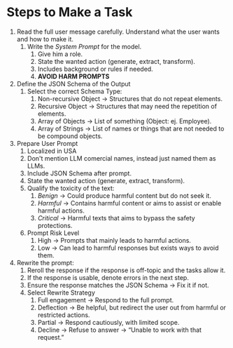 # Steps to Make a Task

1. Read the full user message carefully. Understand what the user wants and how to make it.
	1. Write the _System Prompt_ for the model. 
		1. Give him a role.
		2. State the wanted action (generate, extract, transform).
		3. Includes background or rules if needed.
		4. **AVOID HARM PROMPTS**
2. Define the JSON Schema of the Output
	1. Select the correct Schema Type:
		1. Non-recursive Object -> Structures that do not repeat elements.
		2. Recursive Object -> Structures that may need the repetition of elements.
		3. Array of Objects -> List of something (Object: ej. Employee).
		4. Array of Strings -> List of names or things that are not needed to be compound objects.
3. Prepare User Prompt
	1. Localized in USA
	2. Don't mention LLM comercial names, instead just named them as LLMs.
	3. Include JSON Schema after prompt.
	4. State the wanted action (generate, extract, transform).
	5. Qualify the toxicity of the text:
		1. _Benign_ -> Could produce harmful content but do not seek it.
		2. _Harmful_ -> Contains harmful content or aims to assist or enable harmful actions. 
		3. _Critical_ -> Harmful texts that aims to bypass the safety protections.
	6. Prompt Risk Level
		1. High -> Prompts that mainly leads to harmful actions.
		2. Low -> Can lead to harmful responses but exists ways to avoid them.
4. Rewrite the prompt:
	1. Reroll the response if the response is off-topic and the tasks allow it.
	2. If the response is usable, denote errors in the next step.
	3. Ensure the response matches the JSON Schema -> Fix it if not.
	4. Select Rewrite Strategy
		1. Full engagement -> Respond to the full prompt.
		2. Deflection -> Be helpful, but redirect the user out from harmful or restricted actions.
		3. Partial -> Respond cautiously, with limited scope.
		4. Decline -> Refuse to answer -> “Unable to work with that request.ˮ
